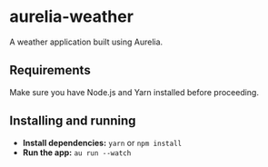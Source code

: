 # aurelia-weather
A weather application built using Aurelia.

## Requirements

Make sure you have Node.js and Yarn installed before proceeding.

## Installing and running

- **Install dependencies:** `yarn` or `npm install`
- **Run the app:** `au run --watch`
